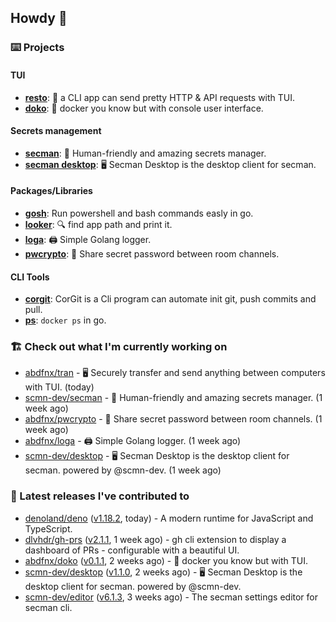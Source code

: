 ## Howdy 👋

### ⌨️ Projects

#### TUI

- [**resto**](https://github.com/abdfnx/resto): 🔗 a CLI app can send pretty HTTP & API requests with TUI.
- [**doko**](https://github.com/abdfnx/doko): 🐳 docker you know but with console user interface.

#### Secrets management

- [**secman**](https://github.com/scmn-dev/secman): 👊 Human-friendly and amazing secrets manager.
- [**secman desktop**](https://github.com/scmn-dev/desktop): 🖥️ Secman Desktop is the desktop client for secman.

#### Packages/Libraries

- [**gosh**](https://github.com/abdfnx/gosh): Run powershell and bash commands easly in go.
- [**looker**](https://github.com/abdfnx/looker): 🔍 find app path and print it.
- [**loga**](https://github.com/abdfnx/loga): 🖨️ Simple Golang logger.
- [**pwcrypto**](https://github.com/abdfnx/pwcrypto): 🔐 Share secret password between room channels.

#### CLI Tools

- [**corgit**](https://github.com/abdfnx/corgit): CorGit is a Cli program can automate init git, push commits and pull.
- [**ps**](https://github.com/scmn-dev/ps): `docker ps` in go.

### 🏗️ Check out what I'm currently working on


- [abdfnx/tran](https://github.com/abdfnx/tran) - 🖥 Securely transfer and send anything between computers with TUI. (today)
- [scmn-dev/secman](https://github.com/scmn-dev/secman) - 👊 Human-friendly and amazing secrets manager. (1 week ago)
- [abdfnx/pwcrypto](https://github.com/abdfnx/pwcrypto) - 🔐 Share secret password between room channels. (1 week ago)
- [abdfnx/loga](https://github.com/abdfnx/loga) - 🖨 Simple Golang logger. (1 week ago)
- [scmn-dev/desktop](https://github.com/scmn-dev/desktop) - 🖥️ Secman Desktop is the desktop client for secman. powered by @scmn-dev. (1 week ago)

### 🔭 Latest releases I've contributed to

- [denoland/deno](https://github.com/denoland/deno) ([v1.18.2](https://github.com/denoland/deno/releases/tag/v1.18.2), today) - A modern runtime for JavaScript and TypeScript.
- [dlvhdr/gh-prs](https://github.com/dlvhdr/gh-prs) ([v2.1.1](https://github.com/dlvhdr/gh-prs/releases/tag/v2.1.1), 1 week ago) - gh cli extension to display a dashboard of PRs - configurable with a beautiful UI.
- [abdfnx/doko](https://github.com/abdfnx/doko) ([v0.1.1](https://github.com/abdfnx/doko/releases/tag/v0.1.1), 2 weeks ago) - 🐳 docker you know but with TUI.
- [scmn-dev/desktop](https://github.com/scmn-dev/desktop) ([v1.1.0](https://github.com/scmn-dev/desktop/releases/tag/v1.1.0), 2 weeks ago) - 🖥️ Secman Desktop is the desktop client for secman. powered by @scmn-dev.
- [scmn-dev/editor](https://github.com/scmn-dev/editor) ([v6.1.3](https://github.com/scmn-dev/editor/releases/tag/v6.1.3), 3 weeks ago) - The secman settings editor for secman cli.
